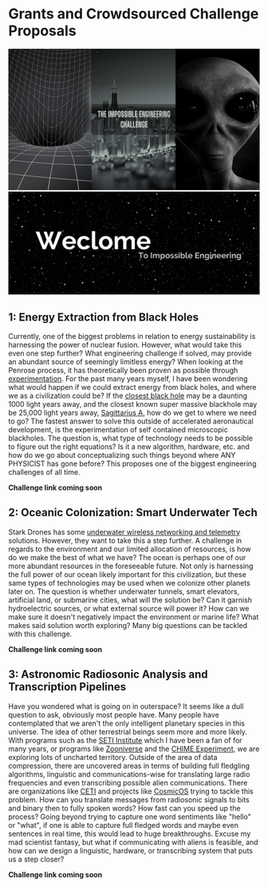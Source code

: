 # Grants and Crowdsourced Challenge Proposals
![ImpossibleChallenge](https://raw.githubusercontent.com/Mentors4EDU/Images/master/challenge(2).png)
![Welcome](https://raw.githubusercontent.com/Mentors4EDU/Images/master/Welcome.png)
## 1: Energy Extraction from Black Holes
Currently, one of the biggest problems in relation to energy sustainability is harnessing the power of nuclear fusion. However, what would take this even one step further? What engineering challenge if solved, may provide an abundant source of seemingly limitless energy? When looking at the Penrose process, it has theoretically been proven as possible through [experimentation](https://www.sciencealert.com/an-experiment-has-just-demonstrated-how-energy-could-be-extracted-from-a-black-hole). For the past many years myself, I have been wondering what would happen if we could extract energy from black holes, and where we as a civilization could be? If the [closest black hole](https://astronomy.com/news/2020/07/what-would-happen-if-you-fell-into-a-black-hole) may be a daunting 1000 light years away, and the closest known super massive blackhole may be 25,000 light years away, [Sagittarius A](https://www.forbes.com/sites/startswithabang/2020/05/11/how-close-to-earth-is-the-closest-black-hole/?sh=27b79db6e9f9), how do we get to where we need to go? The fastest answer to solve this outside of accelerated aeronautical development, is the experimentation of self contained microscopic blackholes. The question is, what type of technology needs to be possible to figure out the right equations? Is it a new algorithm, hardware, etc. and how do we go about conceptualizing such things beyond where ANY PHYSICIST has gone before? This proposes one of the biggest engineering challenges of all time.

**Challenge link coming soon**

## 2: Oceanic Colonization: Smart Underwater Tech
Stark Drones has some [underwater wireless networking and telemetry](https://www.oceancolonization.com/) solutions. However, they want to take this a step further. A challenge in regards to the environment and our limited allocation of resources, is how do we make the best of what we have? The ocean is perhaps one of our more abundant resources in the foreseeable future. Not only is harnessing the full power of our ocean likely important for this civilization, but these same types of technologies may be used when we colonize other planets later on. The question is whether underwater tunnels, smart elevators, artificial land, or submarine cities, what will the solution be? Can it garnish hydroelectric sources, or what external source will power it? How can we make sure it doesn't negatively impact the environment or marine life? What makes said solution worth exploring? Many big questions can be tackled with this challenge.

**Challenge link coming soon**

## 3: Astronomic Radiosonic Analysis and Transcription Pipelines
Have you wondered what is going on in outerspace? It seems like a dull question to ask, obviously most people have. Many people have contemplated that we aren't the only intelligent planetary species in this universe. The idea of other terrestrial beings seem more and more likely. With programs such as the [SETI Institute](https://www.seti.org/) which I have been a fan of for many years, or programs like [Zooniverse]((https://www.zooniverse.org/)) and the [CHIME Experiment](https://chime-experiment.ca/en), we are exploring lots of uncharted territory. Outside of the area of data compression, there are uncovered areas in terms of building full fledgling algorithms, linguistic and communications-wise for translating large radio frequencies and even transcribing possible alien communications. There are organizations like [CETI](https://en.wikipedia.org/wiki/Communication_with_extraterrestrial_intelligence) and projects like [CosmicOS](https://cosmicos.github.io/)  trying to tackle this problem. How can you translate messages from radiosonic signals to bits and binary then to fully spoken words? How fast can you speed up the process? Going beyond trying to capture one word sentiments like "hello" or "what", if one is able to capture full fledged words and maybe even sentences in real time, this would lead to huge breakthroughs. Excuse my mad scientist fantasy, but what if communicating with aliens is feasible, and how can we design a linguistic, hardware, or transcribing system that puts us a step closer?

**Challenge link coming soon**
